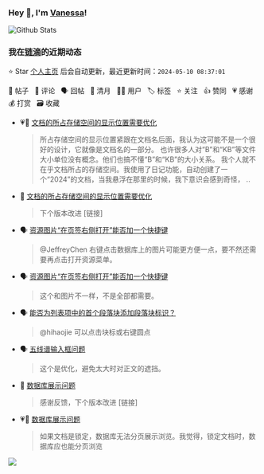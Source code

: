 ### Hey 👋, I'm [Vanessa](http://vanessa.b3log.org/)!

![Github Stats](https://github-readme-stats.vercel.app/api?username=Vanessa219&show_icons=true)

<!--events start -->

### 我在[链滴](https://ld246.com)的近期动态

⭐️ Star [个人主页](https://github.com/Vanessa219/Vanessa219) 后会自动更新，最近更新时间：`2024-05-10 08:37:01`

📝 帖子 &nbsp; 💬 评论 &nbsp; 🗣 回帖 &nbsp; 🌙 清月 &nbsp; 👨‍💻 用户 &nbsp; 🏷️ 标签 &nbsp; ⭐️ 关注 &nbsp; 👍 赞同 &nbsp; 💗 感谢 &nbsp; 💰 打赏 &nbsp; 🗃 收藏

* 💗📝 [文档的所占存储空间的显示位置需要优化](https://ld246.com/article/1715249902386)

  > 所占存储空间的显示位置紧跟在文档名后面，我认为这可能不是一个很好的设计，它就像是文档名的一部分。 也许很多人对“B”和“KB”等文件大小单位没有概念。他们也搞不懂“B”和“KB”的大小关系。 我个人就不在乎文档所占的存储空间。我使用了日记功能，自动创建了一个“2024”的文档，当我悬浮在那里的时候，我下意识会感到奇怪， ..
* 💬 [文档的所占存储空间的显示位置需要优化](https://ld246.com/article/1715249902386/comment/1715258449676#comments)

  > 下个版本改进 [链接]
* 🗣 [资源图片“在页签右侧打开”能否加一个快捷键](https://ld246.com/article/1715002885146/comment/1715178981621#comments)

  > @JeffreyChen 右键点击数据库上的图片可能更方便一点，要不然还需要再点击打开资源菜单。
* 🗣 [资源图片“在页签右侧打开”能否加一个快捷键](https://ld246.com/article/1715002885146/comment/1715004218237#comments)

  > 这个和图片不一样，不是全部都需要。
* 🗣 [能否为列表项中的首个段落块添加段落块标识？](https://ld246.com/article/1714667429814/comment/1715147810827#comments)

  > @hihaojie 可以点击块标或右键圆点
* 🗣 [五线谱输入框问题](https://ld246.com/article/1715182636399/comment/1715183223007#comments)

  > 这个是优化，避免太大时对正文的遮挡。
* 💬 [数据库展示问题](https://ld246.com/article/1715212824726/comment/1715217609140#comments)

  > 感谢反馈，下个版本改进 [链接]
* 💗📝 [数据库展示问题](https://ld246.com/article/1715212824726)

  > 如果文档是锁定，数据库无法分页展示浏览。我觉得，锁定文档时，数据库应也能分页浏览


<!--events end -->

<a title="Hits" target="_blank" href="https://github.com/Vanessa219/Vanessa219"><img src="https://hits.b3log.org/Vanessa219/Vanessa219.svg"></a>
